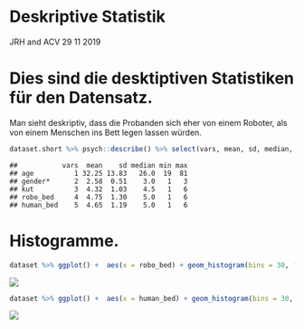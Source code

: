 Deskriptive Statistik
================
JRH and ACV
29 11 2019

Dies sind die desktiptiven Statistiken für den Datensatz.
=========================================================

Man sieht deskriptiv, dass die Probanden sich eher von einem Roboter, als von einem Menschen ins Bett legen lassen würden.

``` r
dataset.short %>% psych::describe() %>% select(vars, mean, sd, median, min, max) 
```

    ##           vars  mean    sd median min max
    ## age          1 32.25 13.83   26.0  19  81
    ## gender*      2  2.58  0.51    3.0   1   3
    ## kut          3  4.32  1.03    4.5   1   6
    ## robo_bed     4  4.75  1.30    5.0   1   6
    ## human_bed    5  4.65  1.19    5.0   1   6

Histogramme.
============

``` r
dataset %>% ggplot() +  aes(x = robo_bed) + geom_histogram(bins = 30, fill="red")
```

![](DS_HildebrandtCalero_files/figure-markdown_github/unnamed-chunk-2-1.png)

``` r
dataset %>% ggplot() +  aes(x = human_bed) + geom_histogram(bins = 30, fill="blue")
```

![](DS_HildebrandtCalero_files/figure-markdown_github/unnamed-chunk-2-2.png)
